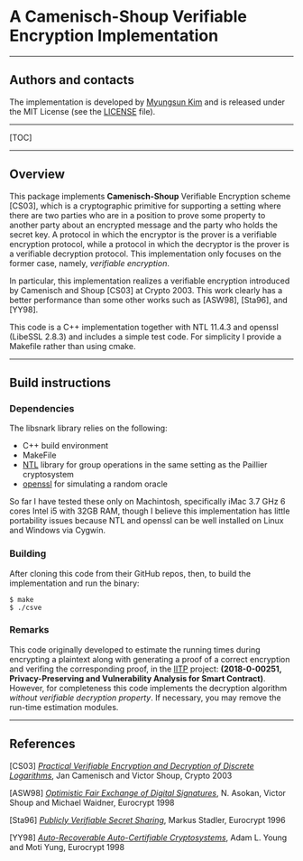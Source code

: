 A Camenisch-Shoup Verifiable Encryption Implementation
================================================================================

--------------------------------------------------------------------------------
Authors and contacts
--------------------------------------------------------------------------------

The implementation is developed by [Myungsun Kim](http://msuny.net) and is released under the MIT License (see the [LICENSE] file).

--------------------------------------------------------------------------------
[TOC]

<!---
  NOTE: the file you are reading is in Markdown format, which is fairly readable
  directly, but can be converted into an HTML file with much nicer formatting.
  To do so, run "make doc" (this requires the python-markdown package) and view
  the resulting file README.html. Alternatively, view the latest HTML version at
  https://github.com/scipr-lab/libsnark .
-->

--------------------------------------------------------------------------------
Overview
--------------------------------------------------------------------------------

This package implements __Camenisch-Shoup__ Verifiable Encryption scheme \[CS03], which is a cryptographic primitive for supporting a setting where there are two parties who are in a position to prove some property to another party about an encrypted message and the party who holds the secret key.
A protocol in which the encryptor is the prover is a verifiable encryption protocol, while a protocol in which the decryptor is the prover is a verifiable decryption protocol. This implementation only focuses on the former case, namely, _verifiable encryption_.

In particular, this implementation realizes a verifiable encryption introduced by Camenisch and Shoup \[CS03] at Crypto 2003. This work clearly has a better performance than some other works such as \[ASW98], \[Sta96], and \[YY98].


This code is a C++ implementation together with NTL 11.4.3 and openssl (LibeSSL 2.8.3) and includes a simple test code. For simplicity I provide a Makefile rather than using cmake.

--------------------------------------------------------------------------------
Build instructions
--------------------------------------------------------------------------------

### Dependencies

The libsnark library relies on the following:

- C++ build environment
- MakeFile
- [NTL](https://libntl.org) library for group operations in the same setting as the Paillier cryptosystem
- [openssl](https://www.openssl.org/source/) for simulating a random oracle


So far I have tested these only on Machintosh, specifically iMac 3.7 GHz 6 cores Intel i5 with 32GB RAM, though I believe this implementation has little portability issues because NTL and openssl can be well installed on Linux and Windows via Cygwin.


### Building

After cloning this code from their GitHub repos, then, to build the implementation and run the binary:

    $ make
    $ ./csve

### Remarks

This code originally developed to estimate the running times during encrypting a plaintext along with generating a proof of a correct encryption and verifing the corresponding proof, in the [IITP](https://www.iitp.kr/main.it) project: __(2018-0-00251, Privacy-Preserving and Vulnerability Analysis for Smart Contract)__. However, for completeness this code implements the decryption algorithm *without verifiable decryption property*. If necessary, you may remove the run-time estimation modules.


--------------------------------------------------------------------------------
References
--------------------------------------------------------------------------------

\[CS03] [_Practical Verifiable Encryption and Decryption of Discrete Logarithms_](https://eprint.iacr.org/2002/161), Jan Camenisch and Victor Shoup, Crypto 2003

\[ASW98] [_Optimistic Fair Exchange of Digital Signatures_](https://eprint.iacr.org/1997/015),   N. Asokan, Victor Shoup and Michael Waidner, Eurocrypt 1998

\[Sta96] [_Publicly Verifiable Secret Sharing_](https://www.ubilab.org/publications/print_versions/pdf/sta96.pdf),   Markus Stadler,  Eurocrypt 1996

\[YY98] [  _Auto-Recoverable Auto-Certifiable Cryptosystems_](https://www.iacr.org/cryptodb/data/paper.php?pubkey=2882),   Adam L. Young and Moti Yung, Eurocrypt 1998

[LICENSE]: LICENSE (LICENSE file in root directory of the implementation)

